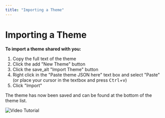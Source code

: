 ```yaml
---
title: "Importing a Theme"
---
```


# Importing a Theme

**To import a theme shared with you:**

1. Copy the full text of the theme
2. Click the <span class="material-icons">add</span> "New Theme" button
3. Click the <span class="material-icons">save_alt</span> "Import Theme" button
4. Right click in the "Paste theme JSON here" text box and select "Paste" (or place your cursor in the textbox and press <kbd>Ctrl</kbd>+<kbd>v</kbd>)
5. Click "Import"

The theme has now been saved and can be found at the bottom of the theme list.

![Video Tutorial](https://i.imgur.com/jYLzqLO.gif)